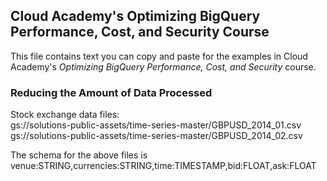 ## Cloud Academy's Optimizing BigQuery Performance, Cost, and Security Course
This file contains text you can copy and paste for the examples in Cloud Academy's _Optimizing BigQuery Performance, Cost, and Security_ course.

### Reducing the Amount of Data Processed
Stock exchange data files:  
gs://solutions-public-assets/time-series-master/GBPUSD_2014_01.csv  
gs://solutions-public-assets/time-series-master/GBPUSD_2014_02.csv

The schema for the above files is  venue:STRING,currencies:STRING,time:TIMESTAMP,bid:FLOAT,ask:FLOAT
